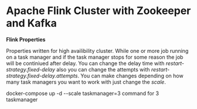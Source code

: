 # Apache Flink Cluster with Zookeeper and Kafka

**Flink Properties**

Properties written for high availibility cluster. While one or more job running on a task manager and if the task manager stops for some reason the job will be continiued after delay.
You can change the delay time with *restart-strategy.fixed-delay* also you can change the attempts with *restart-strategy.fixed-delay.attempts*.
You can make changes depending on how many task managers you want to work with just change the *scale*.

docker-compose up -d --scale taskmanager=3 command for 3 taskmanager
